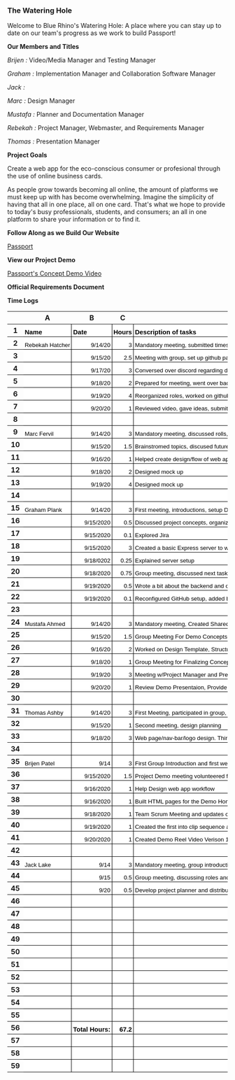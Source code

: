 ### The Watering Hole

Welcome to Blue Rhino's Watering Hole: A place where you can stay up to date on our team's progress as we work to build Passport!

**Our Members and Titles**

  _Brijen :_ Video/Media Manager and Testing Manager
  
  _Graham :_ Implementation Manager and Collaboration Software Manager
  
  _Jack :_
  
  _Marc :_ Design Manager
  
  _Mustafa :_ Planner and Documentation Manager
  
  _Rebekah :_ Project Manager, Webmaster, and Requirements Manager
  
  _Thomas :_ Presentation Manager
  
**Project Goals**

Create a web app for the eco-conscious consumer or profesional through the use of online business cards. 

As people grow towards becoming all online, the amount of platforms we must keep up with has become overwhelming. Imagine the simplicity of having that all in one place, all on one card. That's what we hope to provide to today's busy professionals, students, and consumers; an all in one platform to share your information or to find it.  

**Follow Along as we Build Our Website**

<A HREF = "https://brhino.org">Passport</A>

**View our Project Demo**

<A HREF = "https://youtu.be/tP4RjscorHA">Passport's Concept Demo Video</A>

**Official Requirements Document**


**Time Logs**

<meta http-equiv="Content-Type" content="text/html; charset=utf-8"><link type="text/css" rel="stylesheet" href="resources/sheet.css" >
<style type="text/css">.ritz .waffle a { color: inherit; }.ritz .waffle .s0{border-bottom:1px SOLID #000000;border-right:1px SOLID #000000;background-color:#ffffff;text-align:left;font-weight:bold;color:#000000;font-family:'Arial';font-size:11pt;vertical-align:bottom;white-space:nowrap;direction:ltr;padding:2px 3px 2px 3px;}.ritz .waffle .s1{border-bottom:1px SOLID #000000;border-right:1px SOLID #000000;background-color:#ffffff;text-align:left;color:#000000;font-family:'Arial';font-size:10pt;vertical-align:bottom;white-space:nowrap;direction:ltr;padding:2px 3px 2px 3px;}.ritz .waffle .s4{border-bottom:1px SOLID #000000;border-right:1px SOLID #000000;background-color:#ffffff;text-align:right;font-weight:bold;color:#000000;font-family:'Arial';font-size:11pt;vertical-align:bottom;white-space:nowrap;direction:ltr;padding:2px 3px 2px 3px;}.ritz .waffle .s3{border-right: none;border-bottom:1px SOLID #000000;background-color:#ffffff;text-align:left;color:#000000;font-family:'Arial';font-size:10pt;vertical-align:bottom;white-space:nowrap;direction:ltr;padding:2px 3px 2px 3px;}.ritz .waffle .s2{border-bottom:1px SOLID #000000;border-right:1px SOLID #000000;background-color:#ffffff;text-align:right;color:#000000;font-family:'Arial';font-size:10pt;vertical-align:bottom;white-space:nowrap;direction:ltr;padding:2px 3px 2px 3px;}</style><div class="ritz grid-container" dir="ltr"><table class="waffle" cellspacing="0" cellpadding="0"><thead><tr><th class="row-header freezebar-origin-ltr"></th><th id="0C0" style="width:134px" class="column-headers-background">A</th><th id="0C1" style="width:126px" class="column-headers-background">B</th><th id="0C2" style="width:168px" class="column-headers-background">C</th><th id="0C3" style="width:824px" class="column-headers-background">D</th></tr></thead><tbody><tr style='height:20px;'><th id="0R0" style="height: 20px;" class="row-headers-background"><div class="row-header-wrapper" style="line-height: 20px;">1</div></th><td class="s0" dir="ltr">Name</td><td class="s0" dir="ltr">Date</td><td class="s0" dir="ltr">Hours</td><td class="s0" dir="ltr">Description of tasks</td></tr><tr style='height:20px;'><th id="0R1" style="height: 20px;" class="row-headers-background"><div class="row-header-wrapper" style="line-height: 20px;">2</div></th><td class="s1" dir="ltr">Rebekah Hatcher</td><td class="s2" dir="ltr">9/14/20</td><td class="s2" dir="ltr">3</td><td class="s1" dir="ltr">Mandatory meeting, submitted timesheet, submitted tasks/roles, set up Jira, and helped arrange items on discord</td></tr><tr style='height:20px;'><th id="0R2" style="height: 20px;" class="row-headers-background"><div class="row-header-wrapper" style="line-height: 20px;">3</div></th><td class="s1"></td><td class="s2" dir="ltr">9/15/20</td><td class="s2" dir="ltr">2.5</td><td class="s1" dir="ltr">Meeting with group, set up github pages website, and set up tasks on Jira</td></tr><tr style='height:20px;'><th id="0R3" style="height: 20px;" class="row-headers-background"><div class="row-header-wrapper" style="line-height: 20px;">4</div></th><td class="s1"></td><td class="s2" dir="ltr">9/17/20</td><td class="s2" dir="ltr">3</td><td class="s1" dir="ltr">Conversed over discord regarding due dates and upcoming meetings, finished github pages, uploaded video</td></tr><tr style='height:20px;'><th id="0R4" style="height: 20px;" class="row-headers-background"><div class="row-header-wrapper" style="line-height: 20px;">5</div></th><td class="s1"></td><td class="s2" dir="ltr">9/18/20</td><td class="s2" dir="ltr">2</td><td class="s1" dir="ltr">Prepared for meeting, went over back end with Graham, group meeting to discuss how far along we are</td></tr><tr style='height:20px;'><th id="0R5" style="height: 20px;" class="row-headers-background"><div class="row-header-wrapper" style="line-height: 20px;">6</div></th><td class="s1"></td><td class="s2" dir="ltr">9/19/20</td><td class="s2" dir="ltr">4</td><td class="s1" dir="ltr">Reorganized roles, worked on github pages, meeting with Mustafa to go over video plans, organized docs, emailed professor</td></tr><tr style='height:20px;'><th id="0R6" style="height: 20px;" class="row-headers-background"><div class="row-header-wrapper" style="line-height: 20px;">7</div></th><td class="s1"></td><td class="s2" dir="ltr">9/20/20</td><td class="s2" dir="ltr">1</td><td class="s1" dir="ltr">Reviewed video, gave ideas, submitted video</td></tr><tr style='height:20px;'><th id="0R7" style="height: 20px;" class="row-headers-background"><div class="row-header-wrapper" style="line-height: 20px;">8</div></th><td class="s1"></td><td class="s1"></td><td class="s1"></td><td class="s1" dir="ltr"></td></tr><tr style='height:20px;'><th id="0R8" style="height: 20px;" class="row-headers-background"><div class="row-header-wrapper" style="line-height: 20px;">9</div></th><td class="s1" dir="ltr">Marc Fervil</td><td class="s2" dir="ltr">9/14/20</td><td class="s2" dir="ltr">3</td><td class="s1" dir="ltr">Mandatory meeting, discussed rolls, discussed organization</td></tr><tr style='height:20px;'><th id="0R9" style="height: 20px;" class="row-headers-background"><div class="row-header-wrapper" style="line-height: 20px;">10</div></th><td class="s1" dir="ltr"></td><td class="s2" dir="ltr">9/15/20</td><td class="s2" dir="ltr">1.5</td><td class="s1" dir="ltr">Brainstromed topics, discused future plans and goals </td></tr><tr style='height:20px;'><th id="0R10" style="height: 20px;" class="row-headers-background"><div class="row-header-wrapper" style="line-height: 20px;">11</div></th><td class="s1"></td><td class="s2" dir="ltr">9/16/20</td><td class="s2" dir="ltr">1</td><td class="s1" dir="ltr">Helped create design/flow of web app </td></tr><tr style='height:20px;'><th id="0R11" style="height: 20px;" class="row-headers-background"><div class="row-header-wrapper" style="line-height: 20px;">12</div></th><td class="s1"></td><td class="s2" dir="ltr">9/18/20</td><td class="s2" dir="ltr">2</td><td class="s1" dir="ltr">Designed mock up</td></tr><tr style='height:20px;'><th id="0R12" style="height: 20px;" class="row-headers-background"><div class="row-header-wrapper" style="line-height: 20px;">13</div></th><td class="s1" dir="ltr"></td><td class="s2" dir="ltr">9/19/20</td><td class="s2" dir="ltr">4</td><td class="s1" dir="ltr">Designed mock up</td></tr><tr style='height:20px;'><th id="0R13" style="height: 20px;" class="row-headers-background"><div class="row-header-wrapper" style="line-height: 20px;">14</div></th><td class="s1" dir="ltr"></td><td class="s1" dir="ltr"></td><td class="s1" dir="ltr"></td><td class="s1" dir="ltr"></td></tr><tr style='height:20px;'><th id="0R14" style="height: 20px;" class="row-headers-background"><div class="row-header-wrapper" style="line-height: 20px;">15</div></th><td class="s1" dir="ltr">Graham Plank</td><td class="s2" dir="ltr">9/14/20</td><td class="s2" dir="ltr">3</td><td class="s1" dir="ltr">First meeting, introductions, setup Discord and divided group tasks</td></tr><tr style='height:20px;'><th id="0R15" style="height: 20px;" class="row-headers-background"><div class="row-header-wrapper" style="line-height: 20px;">16</div></th><td class="s1"></td><td class="s2" dir="ltr">9/15/2020</td><td class="s2" dir="ltr">0.5</td><td class="s1" dir="ltr">Discussed project concepts, organized tasks for the rest of the week</td></tr><tr style='height:20px;'><th id="0R16" style="height: 20px;" class="row-headers-background"><div class="row-header-wrapper" style="line-height: 20px;">17</div></th><td class="s1"></td><td class="s2" dir="ltr">9/15/2020</td><td class="s2" dir="ltr">0.1</td><td class="s1" dir="ltr">Explored Jira</td></tr><tr style='height:20px;'><th id="0R17" style="height: 20px;" class="row-headers-background"><div class="row-header-wrapper" style="line-height: 20px;">18</div></th><td class="s1"></td><td class="s2" dir="ltr">9/15/2020</td><td class="s2" dir="ltr">3</td><td class="s3 softmerge" dir="ltr"><div class="softmerge-inner" style="width: 922px; left: -1px;">Created a basic Express server to work off of, setup reverse proxies using NGINX, setup GitHub to autodeploy master and test branches</div></td></tr><tr style='height:20px;'><th id="0R18" style="height: 20px;" class="row-headers-background"><div class="row-header-wrapper" style="line-height: 20px;">19</div></th><td class="s1"></td><td class="s2" dir="ltr">9/18/0202</td><td class="s2" dir="ltr">0.25</td><td class="s1" dir="ltr">Explained server setup</td></tr><tr style='height:20px;'><th id="0R19" style="height: 20px;" class="row-headers-background"><div class="row-header-wrapper" style="line-height: 20px;">20</div></th><td class="s1"></td><td class="s2" dir="ltr">9/18/2020</td><td class="s2" dir="ltr">0.75</td><td class="s1" dir="ltr">Group meeting, discussed next tasks for getting demo running, went over concept checklist</td></tr><tr style='height:20px;'><th id="0R20" style="height: 20px;" class="row-headers-background"><div class="row-header-wrapper" style="line-height: 20px;">21</div></th><td class="s1"></td><td class="s2" dir="ltr">9/19/2020</td><td class="s2" dir="ltr">0.5</td><td class="s1" dir="ltr">Wrote a bit about the backend and our technology stack. Started researching protected branches for GitHub</td></tr><tr style='height:20px;'><th id="0R21" style="height: 20px;" class="row-headers-background"><div class="row-header-wrapper" style="line-height: 20px;">22</div></th><td class="s1"></td><td class="s2" dir="ltr">9/19/2020</td><td class="s2" dir="ltr">0.1</td><td class="s1" dir="ltr">Reconfigured GitHub setup, added branch permissions, verified autodeploy still works</td></tr><tr style='height:20px;'><th id="0R22" style="height: 20px;" class="row-headers-background"><div class="row-header-wrapper" style="line-height: 20px;">23</div></th><td class="s1"></td><td class="s1"></td><td class="s1"></td><td class="s1"></td></tr><tr style='height:20px;'><th id="0R23" style="height: 20px;" class="row-headers-background"><div class="row-header-wrapper" style="line-height: 20px;">24</div></th><td class="s1" dir="ltr">Mustafa Ahmed</td><td class="s2" dir="ltr">9/14/20</td><td class="s2" dir="ltr">3</td><td class="s1" dir="ltr">Mandatory meeting, Created Shared Google Drive Folder, Setup Zoom Meeting, Helped arrange items on discord</td></tr><tr style='height:20px;'><th id="0R24" style="height: 20px;" class="row-headers-background"><div class="row-header-wrapper" style="line-height: 20px;">25</div></th><td class="s1" dir="ltr"></td><td class="s2" dir="ltr">9/15/20</td><td class="s2" dir="ltr">1.5</td><td class="s1" dir="ltr">Group Meeting For Demo Concepts, Organizing Links, Creating Account for Backups</td></tr><tr style='height:20px;'><th id="0R25" style="height: 20px;" class="row-headers-background"><div class="row-header-wrapper" style="line-height: 20px;">26</div></th><td class="s1" dir="ltr"></td><td class="s2" dir="ltr">9/16/20</td><td class="s2" dir="ltr">2</td><td class="s1" dir="ltr">Worked on Design Template, Structure for Business Cards, Reasoning For Company</td></tr><tr style='height:20px;'><th id="0R26" style="height: 20px;" class="row-headers-background"><div class="row-header-wrapper" style="line-height: 20px;">27</div></th><td class="s1" dir="ltr"></td><td class="s2" dir="ltr">9/18/20</td><td class="s2" dir="ltr">1</td><td class="s1" dir="ltr">Group Meeting for Finalizing Concept Demo Plan and Presentation Requirments</td></tr><tr style='height:20px;'><th id="0R27" style="height: 20px;" class="row-headers-background"><div class="row-header-wrapper" style="line-height: 20px;">28</div></th><td class="s1" dir="ltr"></td><td class="s2" dir="ltr">9/19/20</td><td class="s2" dir="ltr">3</td><td class="s1" dir="ltr">Meeting w/Project Manager and Presentation Manager, Created Presentation Checklist, Created Power Point</td></tr><tr style='height:20px;'><th id="0R28" style="height: 20px;" class="row-headers-background"><div class="row-header-wrapper" style="line-height: 20px;">29</div></th><td class="s1" dir="ltr"></td><td class="s2" dir="ltr">9/20/20</td><td class="s2" dir="ltr">1</td><td class="s1" dir="ltr">Review Demo Presentaion, Provide Final Feedback, Upload video to youtube</td></tr><tr style='height:20px;'><th id="0R29" style="height: 20px;" class="row-headers-background"><div class="row-header-wrapper" style="line-height: 20px;">30</div></th><td class="s1"></td><td class="s1"></td><td class="s1"></td><td class="s1"></td></tr><tr style='height:20px;'><th id="0R30" style="height: 20px;" class="row-headers-background"><div class="row-header-wrapper" style="line-height: 20px;">31</div></th><td class="s1" dir="ltr">Thomas Ashby</td><td class="s2" dir="ltr">9/14/20</td><td class="s2" dir="ltr">3</td><td class="s1" dir="ltr">First Meeting, participated in group, volunteered for responsibilities, discussed short-term goals </td></tr><tr style='height:20px;'><th id="0R31" style="height: 20px;" class="row-headers-background"><div class="row-header-wrapper" style="line-height: 20px;">32</div></th><td class="s1" dir="ltr"></td><td class="s2" dir="ltr">9/15/20</td><td class="s2" dir="ltr">1</td><td class="s1" dir="ltr">Second meeting, design planning</td></tr><tr style='height:20px;'><th id="0R32" style="height: 20px;" class="row-headers-background"><div class="row-header-wrapper" style="line-height: 20px;">33</div></th><td class="s1"></td><td class="s2" dir="ltr">9/18/20</td><td class="s2" dir="ltr">3</td><td class="s1" dir="ltr">Web page/nav-bar/logo design. Third planning meeting</td></tr><tr style='height:20px;'><th id="0R33" style="height: 20px;" class="row-headers-background"><div class="row-header-wrapper" style="line-height: 20px;">34</div></th><td class="s1"></td><td class="s1"></td><td class="s1"></td><td class="s1"></td></tr><tr style='height:20px;'><th id="0R34" style="height: 20px;" class="row-headers-background"><div class="row-header-wrapper" style="line-height: 20px;">35</div></th><td class="s1" dir="ltr">Brijen Patel</td><td class="s2" dir="ltr">9/14</td><td class="s2" dir="ltr">3</td><td class="s1" dir="ltr">First Group Introduction and first week goals and tasks</td></tr><tr style='height:20px;'><th id="0R35" style="height: 20px;" class="row-headers-background"><div class="row-header-wrapper" style="line-height: 20px;">36</div></th><td class="s1" dir="ltr"></td><td class="s2" dir="ltr">9/15/2020</td><td class="s2" dir="ltr">1.5</td><td class="s1" dir="ltr">Project Demo meeting volunteered for tasks at hand , discussed time constraints and video planning</td></tr><tr style='height:20px;'><th id="0R36" style="height: 20px;" class="row-headers-background"><div class="row-header-wrapper" style="line-height: 20px;">37</div></th><td class="s1"></td><td class="s2" dir="ltr">9/16/2020</td><td class="s2" dir="ltr">1</td><td class="s1" dir="ltr">Help Design web app workflow</td></tr><tr style='height:20px;'><th id="0R37" style="height: 20px;" class="row-headers-background"><div class="row-header-wrapper" style="line-height: 20px;">38</div></th><td class="s1"></td><td class="s2" dir="ltr">9/16/2020</td><td class="s2" dir="ltr">1</td><td class="s1" dir="ltr">Built HTML pages for the Demo Homepage and Registration</td></tr><tr style='height:20px;'><th id="0R38" style="height: 20px;" class="row-headers-background"><div class="row-header-wrapper" style="line-height: 20px;">39</div></th><td class="s1"></td><td class="s2" dir="ltr">9/18/2020</td><td class="s2" dir="ltr">1</td><td class="s1" dir="ltr">Team Scrum Meeting and updates on video requirements</td></tr><tr style='height:20px;'><th id="0R39" style="height: 20px;" class="row-headers-background"><div class="row-header-wrapper" style="line-height: 20px;">40</div></th><td class="s1"></td><td class="s2" dir="ltr">9/19/2020</td><td class="s2" dir="ltr">1</td><td class="s1" dir="ltr">Created the first into clip sequence and functional testing for demo web app</td></tr><tr style='height:20px;'><th id="0R40" style="height: 20px;" class="row-headers-background"><div class="row-header-wrapper" style="line-height: 20px;">41</div></th><td class="s1"></td><td class="s2" dir="ltr">9/20/2020</td><td class="s2" dir="ltr">1</td><td class="s1" dir="ltr">Created Demo Reel Video Verison 1</td></tr><tr style='height:20px;'><th id="0R41" style="height: 20px;" class="row-headers-background"><div class="row-header-wrapper" style="line-height: 20px;">42</div></th><td class="s1"></td><td class="s1"></td><td class="s1"></td><td class="s1"></td></tr><tr style='height:20px;'><th id="0R42" style="height: 20px;" class="row-headers-background"><div class="row-header-wrapper" style="line-height: 20px;">43</div></th><td class="s1" dir="ltr">Jack Lake</td><td class="s2" dir="ltr">9/14</td><td class="s2" dir="ltr">3</td><td class="s1" dir="ltr">Mandatory meeting, group introduction.</td></tr><tr style='height:20px;'><th id="0R43" style="height: 20px;" class="row-headers-background"><div class="row-header-wrapper" style="line-height: 20px;">44</div></th><td class="s1" dir="ltr"></td><td class="s2" dir="ltr">9/15</td><td class="s2" dir="ltr">0.5</td><td class="s1" dir="ltr">Group meeting, discussing roles and what direction to take. </td></tr><tr style='height:20px;'><th id="0R44" style="height: 20px;" class="row-headers-background"><div class="row-header-wrapper" style="line-height: 20px;">45</div></th><td class="s1"></td><td class="s2" dir="ltr">9/20</td><td class="s2" dir="ltr">0.5</td><td class="s1" dir="ltr">Develop project planner and distribute to team. </td></tr><tr style='height:20px;'><th id="0R45" style="height: 20px;" class="row-headers-background"><div class="row-header-wrapper" style="line-height: 20px;">46</div></th><td class="s1" dir="ltr"></td><td class="s1"></td><td class="s1"></td><td class="s1"></td></tr><tr style='height:20px;'><th id="0R46" style="height: 20px;" class="row-headers-background"><div class="row-header-wrapper" style="line-height: 20px;">47</div></th><td class="s1"></td><td class="s1"></td><td class="s1"></td><td class="s1"></td></tr><tr style='height:20px;'><th id="0R47" style="height: 20px;" class="row-headers-background"><div class="row-header-wrapper" style="line-height: 20px;">48</div></th><td class="s1"></td><td class="s1"></td><td class="s1"></td><td class="s1"></td></tr><tr style='height:20px;'><th id="0R48" style="height: 20px;" class="row-headers-background"><div class="row-header-wrapper" style="line-height: 20px;">49</div></th><td class="s1"></td><td class="s1"></td><td class="s1"></td><td class="s1"></td></tr><tr style='height:20px;'><th id="0R49" style="height: 20px;" class="row-headers-background"><div class="row-header-wrapper" style="line-height: 20px;">50</div></th><td class="s1"></td><td class="s1"></td><td class="s1"></td><td class="s1"></td></tr><tr style='height:20px;'><th id="0R50" style="height: 20px;" class="row-headers-background"><div class="row-header-wrapper" style="line-height: 20px;">51</div></th><td class="s1"></td><td class="s1"></td><td class="s1"></td><td class="s1"></td></tr><tr style='height:20px;'><th id="0R51" style="height: 20px;" class="row-headers-background"><div class="row-header-wrapper" style="line-height: 20px;">52</div></th><td class="s1"></td><td class="s1"></td><td class="s1"></td><td class="s1"></td></tr><tr style='height:20px;'><th id="0R52" style="height: 20px;" class="row-headers-background"><div class="row-header-wrapper" style="line-height: 20px;">53</div></th><td class="s1"></td><td class="s1"></td><td class="s1"></td><td class="s1"></td></tr><tr style='height:20px;'><th id="0R53" style="height: 20px;" class="row-headers-background"><div class="row-header-wrapper" style="line-height: 20px;">54</div></th><td class="s1"></td><td class="s1"></td><td class="s1"></td><td class="s1"></td></tr><tr style='height:20px;'><th id="0R54" style="height: 20px;" class="row-headers-background"><div class="row-header-wrapper" style="line-height: 20px;">55</div></th><td class="s1"></td><td class="s1"></td><td class="s1"></td><td class="s1"></td></tr><tr style='height:20px;'><th id="0R55" style="height: 20px;" class="row-headers-background"><div class="row-header-wrapper" style="line-height: 20px;">56</div></th><td class="s1" dir="ltr"></td><td class="s0" dir="ltr">Total Hours:</td><td class="s4">67.2</td><td class="s1"></td></tr><tr style='height:20px;'><th id="0R56" style="height: 20px;" class="row-headers-background"><div class="row-header-wrapper" style="line-height: 20px;">57</div></th><td class="s1"></td><td class="s1"></td><td class="s1"></td><td class="s1"></td></tr><tr style='height:20px;'><th id="0R57" style="height: 20px;" class="row-headers-background"><div class="row-header-wrapper" style="line-height: 20px;">58</div></th><td class="s1"></td><td class="s1"></td><td class="s1"></td><td class="s1"></td></tr><tr style='height:20px;'><th id="0R58" style="height: 20px;" class="row-headers-background"><div class="row-header-wrapper" style="line-height: 20px;">59</div></th><td class="s1"></td><td class="s1"></td><td class="s1"></td><td class="s1"></td></tr></tbody></table></div>
<script type='text/javascript' nonce="Ng8xNO3fjUPIEbjbkd/n+A">
function posObj(sheet, id, row, col, x, y) {
  var rtl = false;
  var sheetElement = document.getElementById(sheet);
  if (!sheetElement) {
    sheetElement = document.getElementById(sheet + '-grid-container');
  }
  if (sheetElement) {
    rtl = sheetElement.getAttribute('dir') == 'rtl';
  }
  var r = document.getElementById(sheet+'R'+row);
  var c = document.getElementById(sheet+'C'+col);
  if (r && c) {
    var objElement = document.getElementById(id);
    var s = objElement.style;
    var t = y;
    while (r && r != sheetElement) {
      t += r.offsetTop;
      r = r.offsetParent;
    }
    var offsetX = x;
    while (c && c != sheetElement) {
      offsetX += c.offsetLeft;
      c = c.offsetParent;
    }
    if (rtl) {
      offsetX -= objElement.offsetWidth;
    }
    s.left = offsetX + 'px';
    s.top = t + 'px';
    s.display = 'block';
    s.border = '1px solid #000000';
  }
};
function posObjs() {
};
posObjs();</script>
